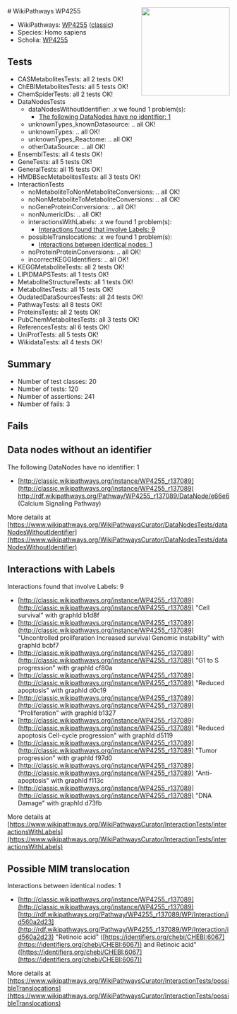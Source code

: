 <img style="float: right; width: 200px" src="https://upload.wikimedia.org/wikipedia/commons/thumb/8/83/Wplogo_with_text_500.png/640px-Wplogo_with_text_500.png" />
# WikiPathways WP4255

* WikiPathways: [WP4255](https://wikipathways.org/pathways/WP4255) ([classic](https://classic.wikipathways.org/instance/WP4255))
* Species: Homo sapiens
* Scholia: [WP4255](https://scholia.toolforge.org/wikipathways/WP4255)
## Tests
* CASMetabolitesTests: all 2 tests OK!
* ChEBIMetabolitesTests: all 5 tests OK!
* ChemSpiderTests: all 2 tests OK!
* DataNodesTests
    * dataNodesWithoutIdentifier: .x we found 1 problem(s):
        * [The following DataNodes have no identifier: 1](#d2d32fa0)
    * unknownTypes_knownDatasource: .. all OK!
    * unknownTypes: .. all OK!
    * unknownTypes_Reactome: .. all OK!
    * otherDataSource: .. all OK!
* EnsemblTests: all 4 tests OK!
* GeneTests: all 5 tests OK!
* GeneralTests: all 15 tests OK!
* HMDBSecMetabolitesTests: all 3 tests OK!
* InteractionTests
    * noMetaboliteToNonMetaboliteConversions: .. all OK!
    * noNonMetaboliteToMetaboliteConversions: .. all OK!
    * noGeneProteinConversions: .. all OK!
    * nonNumericIDs: .. all OK!
    * interactionsWithLabels: .x we found 1 problem(s):
        * [Interactions found that involve Labels: 9](#630d2680)
    * possibleTranslocations: .x we found 1 problem(s):
        * [Interactions between identical nodes: 1](#1c118206)
    * noProteinProteinConversions: .. all OK!
    * incorrectKEGGIdentifiers: .. all OK!
* KEGGMetaboliteTests: all 2 tests OK!
* LIPIDMAPSTests: all 1 tests OK!
* MetaboliteStructureTests: all 1 tests OK!
* MetabolitesTests: all 15 tests OK!
* OudatedDataSourcesTests: all 24 tests OK!
* PathwayTests: all 8 tests OK!
* ProteinsTests: all 2 tests OK!
* PubChemMetabolitesTests: all 3 tests OK!
* ReferencesTests: all 6 tests OK!
* UniProtTests: all 5 tests OK!
* WikidataTests: all 4 tests OK!


## Summary

* Number of test classes: 20
* Number of tests: 120
* Number of assertions: 241
* Number of fails: 3

## Fails

<a name="d2d32fa0" />

## Data nodes without an identifier

The following DataNodes have no identifier: 1

* [http://classic.wikipathways.org/instance/WP4255_r137089](http://classic.wikipathways.org/instance/WP4255_r137089) http://rdf.wikipathways.org/Pathway/WP4255_r137089/DataNode/e66e6 (Calcium Signaling 
Pathway)


More details at [https://www.wikipathways.org/WikiPathwaysCurator/DataNodesTests/dataNodesWithoutIdentifier](https://www.wikipathways.org/WikiPathwaysCurator/DataNodesTests/dataNodesWithoutIdentifier)

<a name="630d2680" />

## Interactions with Labels

Interactions found that involve Labels: 9

* [http://classic.wikipathways.org/instance/WP4255_r137089](http://classic.wikipathways.org/instance/WP4255_r137089) "Cell survival" with graphId b1d8f
* [http://classic.wikipathways.org/instance/WP4255_r137089](http://classic.wikipathways.org/instance/WP4255_r137089) "Uncontrolled proliferation
Increased survival
Genomic instability" with graphId bcbf7
* [http://classic.wikipathways.org/instance/WP4255_r137089](http://classic.wikipathways.org/instance/WP4255_r137089) "G1 to S progression" with graphId cf80a
* [http://classic.wikipathways.org/instance/WP4255_r137089](http://classic.wikipathways.org/instance/WP4255_r137089) "Reduced apoptosis" with graphId d0c19
* [http://classic.wikipathways.org/instance/WP4255_r137089](http://classic.wikipathways.org/instance/WP4255_r137089) "Proliferation" with graphId b1327
* [http://classic.wikipathways.org/instance/WP4255_r137089](http://classic.wikipathways.org/instance/WP4255_r137089) "Reduced apoptosis
Cell-cycle progression" with graphId d5119
* [http://classic.wikipathways.org/instance/WP4255_r137089](http://classic.wikipathways.org/instance/WP4255_r137089) "Tumor progression" with graphId f97d0
* [http://classic.wikipathways.org/instance/WP4255_r137089](http://classic.wikipathways.org/instance/WP4255_r137089) "Anti-apoptosis" with graphId f113c
* [http://classic.wikipathways.org/instance/WP4255_r137089](http://classic.wikipathways.org/instance/WP4255_r137089) "DNA Damage" with graphId d73fb


More details at [https://www.wikipathways.org/WikiPathwaysCurator/InteractionTests/interactionsWithLabels](https://www.wikipathways.org/WikiPathwaysCurator/InteractionTests/interactionsWithLabels)

<a name="1c118206" />

## Possible MIM translocation

Interactions between identical nodes: 1

* [http://classic.wikipathways.org/instance/WP4255_r137089](http://classic.wikipathways.org/instance/WP4255_r137089) [http://rdf.wikipathways.org/Pathway/WP4255_r137089/WP/Interaction/id560a2d23](http://rdf.wikipathways.org/Pathway/WP4255_r137089/WP/Interaction/id560a2d23) "Retinoic acid" ([https://identifiers.org/chebi/CHEBI:6067](https://identifiers.org/chebi/CHEBI:6067)) and 
Retinoic acid" ([https://identifiers.org/chebi/CHEBI:6067](https://identifiers.org/chebi/CHEBI:6067))


More details at [https://www.wikipathways.org/WikiPathwaysCurator/InteractionTests/possibleTranslocations](https://www.wikipathways.org/WikiPathwaysCurator/InteractionTests/possibleTranslocations)

